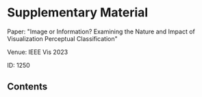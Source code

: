 # Supplementary Material

Paper: "Image or Information?  Examining the Nature and Impact of Visualization Perceptual Classification"

Venue: IEEE Vis 2023

ID: 1250

## Contents

